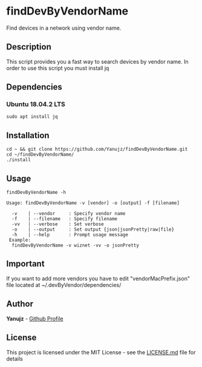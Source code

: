 # findDevByVendorName
Find devices in a network using vendor name.
## Description 

This script provides you a fast way to search devices by vendor name. In order to use this script you must install jq
## Dependencies
### Ubuntu 18.04.2 LTS
```
sudo apt install jq
```
## Installation 
```
cd ~ && git clone https://github.com/Yanujz/findDevByVendorName.git
cd ~/findDevByVendorName/
./install
```
## Usage
```
findDevByVendorName -h

Usage: findDevByVendorName -v [vendor] -o [output] -f [filename]
   
  -v 	| --vendor     : Specify vendor name
  -f 	| --filename   : Specify filename
  -vv	| --verbose    : Set verbose
  -o 	| --output     : Set output {json|jsonPretty|raw|file}
  -h 	| --help       : Prompt usage message
 Example:
  findDevByVendorName -v wiznet -vv -o jsonPretty
```

## Important 
If you want to add more vendors you have to edit "vendorMacPrefix.json" file located at ~/.devByVendor/dependencies/

## Author
  **Yanujz** - [Github Profile](https://github.com/Yanujz)
## License
This project is licensed under the MIT License - see the [LICENSE.md](https://github.com/Yanujz/findDevByVendorName/blob/master/LICENSE.md) file for details
